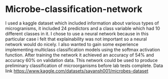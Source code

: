 # Microbe-classification-network
I used a kaggle dataset which included information about various types of microgranisms, it included 24 predictors and a class variable which had 10 different classes in it. I chose to use a neural network because in this particular case i felt that explainability was not important so a neural network would do nicely. I also wanted to gain some experience implementing multiclass classification models using the softmax activation function. After training the network it achieved an accuracy of 54%  and accuracy 60% on validation data. This network could be used to produce preliminary classification of microorganisms before lab tests complete. Data link https://www.kaggle.com/datasets/sayansh001/microbes-dataset

